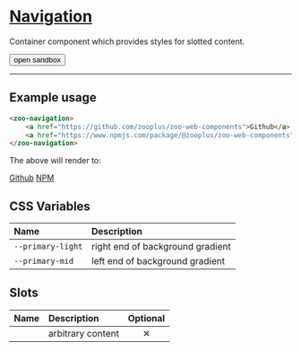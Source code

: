 # [Navigation](#navigation)

Container component which provides styles for slotted content.

<zoo-button class="sandbox-btn">
	<button type="button" onclick="openSandbox('zoo-navigation')">open sandbox</button>
</zoo-button>
<template id="zoo-navigation-template">
	<form>
		<zoo-input>
			<label slot="label">--primary-light CSS Custom Property</label>
			<input slot="input" type="color" data-type="css" data-cssname="--primary-light">
		</zoo-input>
		<zoo-input>
			<label slot="label">--primary-mid CSS Custom Property</label>
			<input slot="input" type="color" data-type="css" data-cssname="--primary-mid">
		</zoo-input>
		<zoo-input>
			<label slot="label">Slot</label>
			<textarea slot="input" data-type="slot" data-slotname=""><a href="https://github.com/zooplus/zoo-web-components">Github</a>
<a href="https://www.npmjs.com/package/@zooplus/zoo-web-components">NPM</a></textarea>
		</zoo-input>
		<h3>Rendered output</h3>
		<output>
<zoo-navigation>
	<a href="https://github.com/zooplus/zoo-web-components">Github</a>
	<a href="https://www.npmjs.com/package/@zooplus/zoo-web-components">NPM</a>
</zoo-navigation>
		</output>
		<h3>HTML code</h3>
		<pre class=" language-html"><code></code></pre>
	</form>
</template>

***

## Example usage

```HTML
<zoo-navigation>
	<a href="https://github.com/zooplus/zoo-web-components">Github</a>
	<a href="https://www.npmjs.com/package/@zooplus/zoo-web-components">NPM</a>
</zoo-navigation>
```

The above will render to:

<zoo-navigation>
	<a href="https://github.com/zooplus/zoo-web-components">Github</a>
	<a href="https://www.npmjs.com/package/@zooplus/zoo-web-components">NPM</a>
</zoo-navigation>

## CSS Variables

| **Name**          | **Description**                  |
| :---------------- | :------------------------------- |
| `--primary-light` | right end of background gradient |
| `--primary-mid`   | left end of background gradient  |

## Slots

| **Name** | **Description**   | **Optional** |
| :------: | :---------------- | :----------: |
|          | arbitrary content |   &#10005;   |
